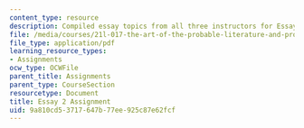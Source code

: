 ```yaml
---
content_type: resource
description: Compiled essay topics from all three instructors for Essay 2.
file: /media/courses/21l-017-the-art-of-the-probable-literature-and-probability-spring-2008/9a810cd53717647b77ee925c87e62fcf_essay2_compiled.pdf
file_type: application/pdf
learning_resource_types:
- Assignments
ocw_type: OCWFile
parent_title: Assignments
parent_type: CourseSection
resourcetype: Document
title: Essay 2 Assignment
uid: 9a810cd5-3717-647b-77ee-925c87e62fcf
---
```

